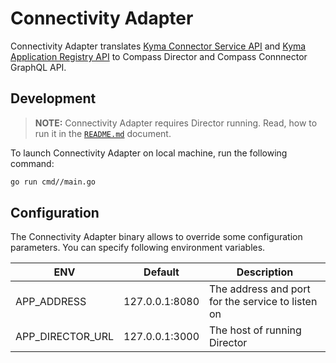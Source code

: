 # Connectivity Adapter

Connectivity Adapter translates [Kyma Connector Service API](https://kyma-project.io/docs/master/components/application-connector/specifications/connectorapi/)
and [Kyma Application Registry API](https://kyma-project.io/docs/master/components/application-connector/specifications/metadataapi/)
to Compass Director and Compass Connnector GraphQL API.

## Development

> **NOTE:** Connectivity Adapter requires Director running. Read, how to run it in the [`README.md`](../director/README.md) document.

To launch Connectivity Adapter on local machine, run the following command:

```bash
go run cmd//main.go
```

## Configuration

The Connectivity Adapter binary allows to override some configuration parameters. You can specify following environment variables.

| ENV              | Default        | Description                                       |
| ---------------- | -------------- | ------------------------------------------------- |
| APP_ADDRESS      | 127.0.0.1:8080 | The address and port for the service to listen on |
| APP_DIRECTOR_URL | 127.0.0.1:3000 | The host of running Director                      |
 
